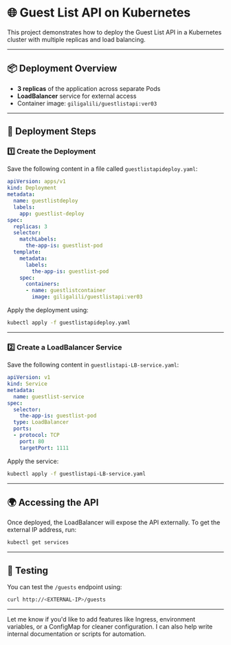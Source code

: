 # 🌐 Guest List API on Kubernetes

This project demonstrates how to deploy the Guest List API in a Kubernetes cluster with multiple replicas and load balancing.

---

## 📦 Deployment Overview

- **3 replicas** of the application across separate Pods  
- **LoadBalancer** service for external access  
- Container image: `giligalili/guestlistapi:ver03`

---

## 🚀 Deployment Steps

### 1️⃣ Create the Deployment

Save the following content in a file called `guestlistapideploy.yaml`:

```yaml
apiVersion: apps/v1
kind: Deployment
metadata:
  name: guestlistdeploy
  labels:
    app: guestlist-deploy
spec:
  replicas: 3
  selector:
    matchLabels:
      the-app-is: guestlist-pod
  template:
    metadata:
      labels:
        the-app-is: guestlist-pod
    spec:
      containers:
      - name: guestlistcontainer
        image: giligalili/guestlistapi:ver03
```

Apply the deployment using:
```bash
kubectl apply -f guestlistapideploy.yaml
```

---

### 2️⃣ Create a LoadBalancer Service

Save the following content in `guestlistapi-LB-service.yaml`:

```yaml
apiVersion: v1
kind: Service
metadata:
  name: guestlist-service
spec:
  selector:
    the-app-is: guestlist-pod
  type: LoadBalancer
  ports:
  - protocol: TCP
    port: 80
    targetPort: 1111
```

Apply the service:
```bash
kubectl apply -f guestlistapi-LB-service.yaml
```

---

## 🌍 Accessing the API

Once deployed, the LoadBalancer will expose the API externally. To get the external IP address, run:
```bash
kubectl get services
```

---

## 🧪 Testing

You can test the `/guests` endpoint using:
```bash
curl http://<EXTERNAL-IP>/guests
```

---

Let me know if you'd like to add features like Ingress, environment variables, or a ConfigMap for cleaner configuration. I can also help write internal documentation or scripts for automation.
